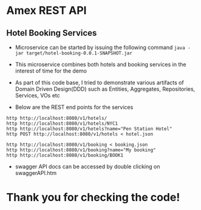 # Amex REST API
## Hotel Booking Services

* Microservice can be started by issuing the following command
`java -jar target/hotel-booking-0.0.1-SNAPSHOT.jar`

* This microservice combines both hotels and booking services in the interest of time for the demo
* As part of this code base, I tried to demonstrate various artifacts of Domain Driven Design(DDD) such as
  Entities, Aggregates, Repositories, Services, VOs etc
* Below are the REST end points for the services
```
http http://localhost:8080/v1/hotels/
http http://localhost:8080/v1/hotels/NYC1
http http://localhost:8080/v1/hotels?name="Pen Station Hotel"
http POST http://localhost:8080/v1/hotels < hotel.json

http http://localhost:8080/v1/booking < booking.json
http http://localhost:8080/v1/booking?name="My booking"
http http://localhost:8080/v1/booking/BOOK1
```
* swagger API docs can be accessed by double clicking on swaggerAPI.htm


# Thank you for checking the code!